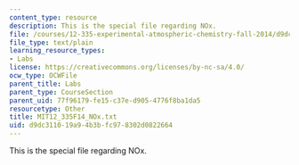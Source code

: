 ```yaml
---
content_type: resource
description: This is the special file regarding NOx.
file: /courses/12-335-experimental-atmospheric-chemistry-fall-2014/d9dc311019a94b3bfc978302d0822664_MIT12_335F14_NOx.txt
file_type: text/plain
learning_resource_types:
- Labs
license: https://creativecommons.org/licenses/by-nc-sa/4.0/
ocw_type: OCWFile
parent_title: Labs
parent_type: CourseSection
parent_uid: 77f96179-fe15-c37e-d905-4776f8ba1da5
resourcetype: Other
title: MIT12_335F14_NOx.txt
uid: d9dc3110-19a9-4b3b-fc97-8302d0822664
---
```

This is the special file regarding NOx.